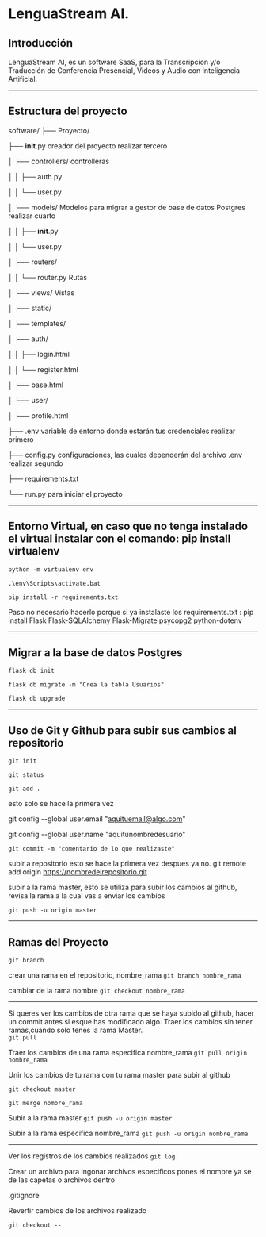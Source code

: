 # LenguaStream AI.

## Introducción

LenguaStream AI, es un software SaaS, para la Transcripcion y/o Traducción de Conferencia Presencial, Videos y Audio con Inteligencia Artificial.

<hr/>

## Estructura del proyecto

software/
├── Proyecto/

├── __init__.py            creador del proyecto                                         realizar tercero

│   ├── controllers/           controlleras

│   │   ├── auth.py

│   │   └── user.py

│   ├── models/                Modelos para migrar a gestor de base de datos Postgres       realizar cuarto

│   │   ├── __init__.py

│   │   └── user.py

│   ├── routers/

│   │   └── router.py          Rutas

│   ├── views/                 Vistas 

│       ├── static/

│       ├── templates/

│       ├── auth/

│       │   ├── login.html

│       │   └── register.html

│       └── base.html

│       └── user/

│           └── profile.html

├── .env                       variable de entorno donde estarán tus credenciales            realizar primero

├── config.py                  configuraciones, las cuales dependerán del archivo .env       realizar segundo

├── requirements.txt

└── run.py                     para iniciar el proyecto



----

## Entorno Virtual, en caso que no tenga instalado el virtual instalar con el comando: pip install virtualenv

`python -m virtualenv env`

`.\env\Scripts\activate.bat`

`pip install -r requirements.txt`

Paso no necesario hacerlo porque si ya instalaste los requirements.txt : pip install Flask Flask-SQLAlchemy Flask-Migrate psycopg2 python-dotenv


----

## Migrar a la base de datos Postgres


`flask db init`

`flask db migrate -m "Crea la tabla Usuarios"`

`flask db upgrade`


----

## Uso de Git y Github para subir sus cambios al repositorio

`git init`

`git status`

`git add .`


esto solo se hace la primera vez

git config --global user.email "aquituemail@algo.com"

git config --global user.name "aquitunombredesuario"


`git commit -m "comentario de lo que realizaste"`


subir a repositorio esto se hace la primera vez despues ya no.
git remote add origin https://nombredelrepositorio.git


subir a la rama master, esto se utiliza para subir los cambios al github, revisa la rama a la cual vas a enviar los cambios

`git push -u origin master`



----

## Ramas del Proyecto

`git branch`

crear una rama en el repositorio, nombre_rama
`git branch nombre_rama`

cambiar de la rama nombre
`git checkout nombre_rama`


----

Si queres ver los cambios de otra rama que se haya subido al github, hacer un commit antes si esque has modificado algo.
Traer los cambios sin tener ramas,cuando solo tenes la rama Master.   
`git pull` 

Traer los cambios de una rama especifica nombre_rama
`git pull origin nombre_rama`

Unir los cambios de tu rama con tu rama master para subir al github

`git checkout master`

`git merge nombre_rama`

Subir a la rama master 
`git push -u origin master`

Subir a la rama especifica nombre_rama
`git push -u origin nombre_rama`



----

Ver los registros de los cambios realizados
`git log`

Crear un archivo para ingonar archivos especificos pones el nombre ya se de las capetas o archivos dentro

.gitignore


Revertir cambios de los archivos realizado 

`git checkout --`

